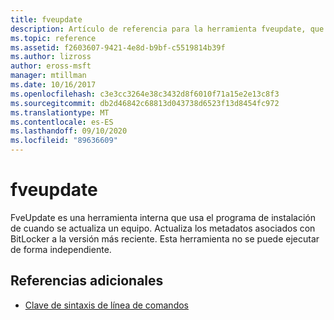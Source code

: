 ```yaml
---
title: fveupdate
description: Artículo de referencia para la herramienta fveupdate, que es una herramienta interna que usa el programa de instalación de cuando se actualiza un equipo.
ms.topic: reference
ms.assetid: f2603607-9421-4e8d-b9bf-c5519814b39f
ms.author: lizross
author: eross-msft
manager: mtillman
ms.date: 10/16/2017
ms.openlocfilehash: c3e3cc3264e38c3432d8f6010f71a15e2e13c8f3
ms.sourcegitcommit: db2d46842c68813d043738d6523f13d8454fc972
ms.translationtype: MT
ms.contentlocale: es-ES
ms.lasthandoff: 09/10/2020
ms.locfileid: "89636609"
---
```

# <a name="fveupdate"></a>fveupdate

FveUpdate es una herramienta interna que usa el programa de instalación de cuando se actualiza un equipo. Actualiza los metadatos asociados con BitLocker a la versión más reciente. Esta herramienta no se puede ejecutar de forma independiente.

## <a name="additional-references"></a>Referencias adicionales

- [Clave de sintaxis de línea de comandos](command-line-syntax-key.md)
